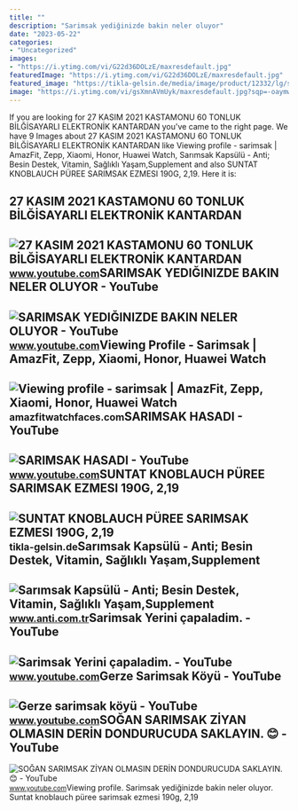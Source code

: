```yaml
---
title: ""
description: "Sarimsak yediğinizde bakin neler oluyor"
date: "2023-05-22"
categories:
- "Uncategorized"
images:
- "https://i.ytimg.com/vi/G22d36DOLzE/maxresdefault.jpg"
featuredImage: "https://i.ytimg.com/vi/G22d36DOLzE/maxresdefault.jpg"
featured_image: "https://tikla-gelsin.de/media/image/product/12332/lg/suntat-knoblauch-pueree-sarimsak-ezmesi-190g.jpg"
image: "https://i.ytimg.com/vi/gsXmnAVmUyk/maxresdefault.jpg?sqp=-oaymwEmCIAKENAF8quKqQMa8AEB-AH-CYAC0AWKAgwIABABGGUgWShLMA8=&amp;rs=AOn4CLBSezmWZl6rQ1k3t7RGMEibb2pE2g"
---
```


If you are looking for 27 KASIM 2021 KASTAMONU 60 TONLUK BİLĞİSAYARLI ELEKTRONİK KANTARDAN you've came to the right page. We have 9 Images about 27 KASIM 2021 KASTAMONU 60 TONLUK BİLĞİSAYARLI ELEKTRONİK KANTARDAN like Viewing profile - sarimsak | AmazFit, Zepp, Xiaomi, Honor, Huawei Watch, Sarımsak Kapsülü - Anti; Besin Destek, Vitamin, Sağlıklı Yaşam,Supplement and also SUNTAT KNOBLAUCH PÜREE SARIMSAK EZMESI 190G, 2,19. Here it is:

27 KASIM 2021 KASTAMONU 60 TONLUK BİLĞİSAYARLI ELEKTRONİK KANTARDAN
-------------------------------------------------------------------

 ![27 KASIM 2021 KASTAMONU 60 TONLUK BİLĞİSAYARLI ELEKTRONİK KANTARDAN](https://i.ytimg.com/vi/kAYC7kaGFss/maxresdefault.jpg?sqp=-oaymwEmCIAKENAF8quKqQMa8AEB-AHUBoAC4AOKAgwIABABGGUgYChWMA8=&rs=AOn4CLAy1zQVc7AfsEjgxVCwq9L3NHwD_g) <small>www.youtube.com</small>SARIMSAK YEDIĞINIZDE BAKIN NELER OLUYOR - YouTube
-------------------------------------------------

 ![SARIMSAK YEDIĞINIZDE BAKIN NELER OLUYOR - YouTube](https://i.ytimg.com/vi/Zi5G8M9onBk/maxresdefault.jpg?sqp=-oaymwEmCIAKENAF8quKqQMa8AEB-AH-CYAC0AWKAgwIABABGHIgUSg3MA8=&rs=AOn4CLA1-UhuTokT6L5OaY6hY9-5tdrLow) <small>www.youtube.com</small>Viewing Profile - Sarimsak | AmazFit, Zepp, Xiaomi, Honor, Huawei Watch
-----------------------------------------------------------------------

 ![Viewing profile - sarimsak | AmazFit, Zepp, Xiaomi, Honor, Huawei Watch](https://www.gravatar.com/avatar/f1f6feb7179d94759eaae4f9bd707974?s=360&d=robohash) <small>amazfitwatchfaces.com</small>SARIMSAK HASADI - YouTube
-------------------------

 ![SARIMSAK HASADI - YouTube](https://i.ytimg.com/vi/v1bevWm2Tsw/maxresdefault.jpg?sqp=-oaymwEmCIAKENAF8quKqQMa8AEB-AH-CYAC0AWKAgwIABABGGUgWShPMA8=&rs=AOn4CLDvP6s5xmBRq9JKO1D6PtpdfiaN1g) <small>www.youtube.com</small>SUNTAT KNOBLAUCH PÜREE SARIMSAK EZMESI 190G, 2,19
-------------------------------------------------

 ![SUNTAT KNOBLAUCH PÜREE SARIMSAK EZMESI 190G, 2,19](https://tikla-gelsin.de/media/image/product/12332/lg/suntat-knoblauch-pueree-sarimsak-ezmesi-190g.jpg) <small>tikla-gelsin.de</small>Sarımsak Kapsülü - Anti; Besin Destek, Vitamin, Sağlıklı Yaşam,Supplement
-------------------------------------------------------------------------

 ![Sarımsak Kapsülü - Anti; Besin Destek, Vitamin, Sağlıklı Yaşam,Supplement](https://www.anti.com.tr/cms-uploads/2023/03/anti_sarimsak_gartic_img.jpg) <small>www.anti.com.tr</small>Sarimsak Yerini çapaladim. - YouTube
------------------------------------

 ![Sarimsak Yerini çapaladim. - YouTube](https://i.ytimg.com/vi/gsXmnAVmUyk/maxresdefault.jpg?sqp=-oaymwEmCIAKENAF8quKqQMa8AEB-AH-CYAC0AWKAgwIABABGGUgWShLMA8=&rs=AOn4CLBSezmWZl6rQ1k3t7RGMEibb2pE2g) <small>www.youtube.com</small>Gerze Sarimsak Köyü - YouTube
-----------------------------

 ![Gerze sarimsak köyü - YouTube](https://i.ytimg.com/vi/g16V_iKgtuQ/maxresdefault.jpg?sqp=-oaymwEmCIAKENAF8quKqQMa8AEB-AGWA4AC0AWKAgwIABABGGUgWChIMA8=&rs=AOn4CLAvI_N-NwqW6vMWxjsIJxixtWXLLw) <small>www.youtube.com</small>SOĞAN SARIMSAK ZİYAN OLMASIN DERİN DONDURUCUDA SAKLAYIN. 😊 - YouTube
--------------------------------------------------------------------

 ![SOĞAN SARIMSAK ZİYAN OLMASIN DERİN DONDURUCUDA SAKLAYIN. 😊 - YouTube](https://i.ytimg.com/vi/G22d36DOLzE/maxresdefault.jpg) <small>www.youtube.com</small>Viewing profile. Sarimsak yediğinizde bakin neler oluyor. Suntat knoblauch püree sarimsak ezmesi 190g, 2,19
